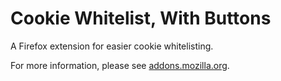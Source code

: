 Cookie Whitelist, With Buttons
==============================
A Firefox extension for easier cookie whitelisting.

For more information, please see [addons.mozilla.org][AMO].

  [AMO]: https://addons.mozilla.org/firefox/addon/cookie-whitelist/

